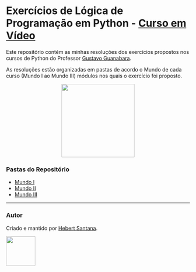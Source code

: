 # Exercícios de Lógica de Programação em Python - [Curso em Vídeo](https://www.cursoemvideo.com/)

Este repositório contém as minhas resoluções dos exercícios propostos nos cursos de Python do Professor [Gustavo Guanabara](https://github.com/gustavoguanabara).

As resoluções estão organizadas em pastas de acordo o Mundo de cada curso (Mundo I ao Mundo III) módulos nos quais o exercício foi proposto.


<p align="center">
  <img width="200" height="200" src="https://cdn3.iconfinder.com/data/icons/logos-and-brands-adobe/512/267_Python-512.png">
</p>

### Pastas do Repositório
* [Mundo I]()
* [Mundo II]()
* [Mundo III]()


---

### Autor
Criado e mantido por [Hebert Santana](https://www.linkedin.com/in/hebert-santana/).

[<img src="https://avatars.githubusercontent.com/u/102166830?v=4" width=80>](https://www.linkedin.com/in/hebert-santana/)


